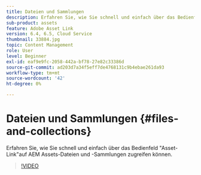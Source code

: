 ```yaml
---
title: Dateien und Sammlungen
description: Erfahren Sie, wie Sie schnell und einfach über das Bedienfeld "Asset-Link"auf AEM Assets-Dateien und -Sammlungen zugreifen können.
sub-product: assets
feature: Adobe Asset Link
version: 6.4, 6.5, Cloud Service
thumbnail: 33884.jpg
topic: Content Management
role: User
level: Beginner
exl-id: eaf9e9fc-2058-442a-bf78-27e82c33386d
source-git-commit: ad203d7a34f5eff7de4768131c9b4ebae261da93
workflow-type: tm+mt
source-wordcount: '42'
ht-degree: 0%

---
```


# Dateien und Sammlungen {#files-and-collections}

Erfahren Sie, wie Sie schnell und einfach über das Bedienfeld &quot;Asset-Link&quot;auf AEM Assets-Dateien und -Sammlungen zugreifen können.

>[!VIDEO](https://video.tv.adobe.com/v/33884/?quality=12)
